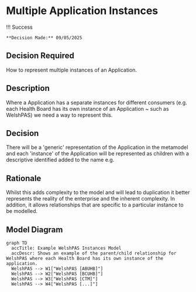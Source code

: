 # Multiple Application Instances

!!! Success

    **Decision Made:** 09/05/2025

## Decision Required

How to represent multiple instances of an Application.

## Description

Where a Application has a separate instances for different consumers (e.g. each Health Board has its own instance of an Application ~ such as WelshPAS) we need a way to represent this.

## Decision

There will be a 'generic' representation of the Application in the metamodel and each 'instance' of the Application will be represented as children with a descriptive identified added to the name e.g.

## Rationale

Whilst this adds complexity to the model and will lead to duplication it better represents the reality of the enterprise and the inherent complexity. In addition, it allows relationships that are specific to a particular instance to be modelled.

## Model Diagram

``` mermaid
graph TD
  accTitle: Example WelshPAS Instances Model
  accDescr: Shows an example of the parent/child relationship for WelshPAS where each Health Board has its own instance of the application.
  WelshPAS --> W1["WelshPAS [ABUHB]"]
  WelshPAS --> W2["WelshPAS [BCUHB]"]
  WelshPAS --> W3["WelshPAS [CTM]"]
  WelshPAS --> W4["WelshPAS [...]"]
```
